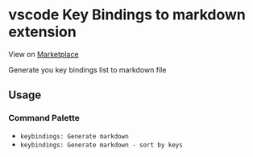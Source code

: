 # vscode Key Bindings to markdown extension

View on [Marketplace](https://marketplace.visualstudio.com/items?itemName=akhaled.key-bindings-to-md)

Generate you key bindings list to markdown file

## Usage

### Command Palette

- `keybindings: Generate markdown`
- `keybindings: Generate markdown - sort by keys`
